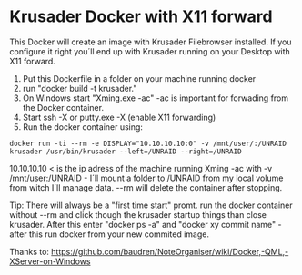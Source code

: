 # Krusader Docker with X11 forward

This Docker will create an image with Krusader Filebrowser installed.
If you configure it right you´ll end up with Krusader running on your Desktop with X11 forward.

1. Put this Dockerfile in a folder on your machine running docker
2. run "docker build -t krusader."
3. On Windows start "Xming.exe -ac" -ac is important for forwading from the Docker container.
4. Start ssh -X or putty.exe -X (enable X11 forwarding)
5. Run the docker container using:
```
docker run -ti --rm -e DISPLAY="10.10.10.10:0" -v /mnt/user/:/UNRAID krusader /usr/bin/krusader --left=/UNRAID --right=/UNRAID
```
10.10.10.10 < is the ip adress of the machine running Xming -ac
with -v /mnt/user:/UNRAID - I´ll mount a folder to /UNRAID from my local volume from witch I´ll manage data.
--rm will delete the container after stopping.

Tip: There will always be a "first time start" promt. run the docker container without --rm and click though the krusader startup things than close krusader.
After this enter "docker ps -a" and "docker xy commit name" - after this run docker from your new commited image.

Thanks to: https://github.com/baudren/NoteOrganiser/wiki/Docker,-QML,-XServer-on-Windows
